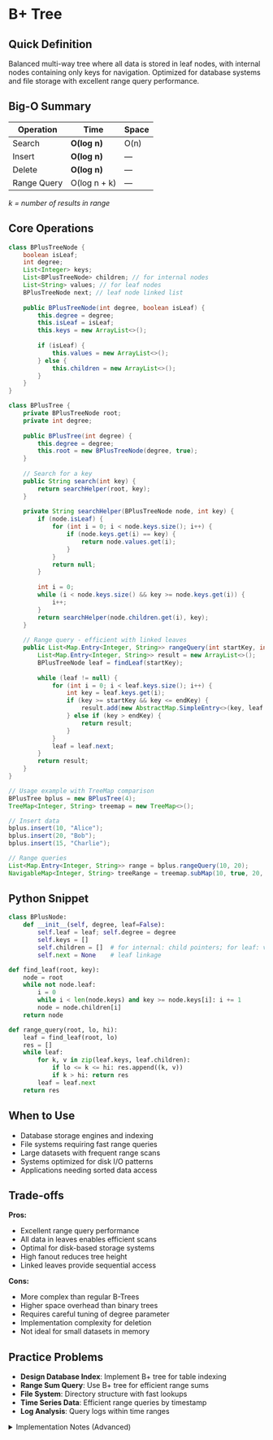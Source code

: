 # B+ Tree

## Quick Definition

Balanced multi-way tree where all data is stored in leaf nodes, with internal nodes containing only keys for navigation. Optimized for database systems and file storage with excellent range query performance.

## Big-O Summary

| Operation | Time | Space |
|-----------|------|-------|
| Search | **O(log n)** | O(n) |
| Insert | **O(log n)** | — |
| Delete | **O(log n)** | — |
| Range Query | O(log n + k) | — |

*k = number of results in range*

## Core Operations

```java
class BPlusTreeNode {
    boolean isLeaf;
    int degree;
    List<Integer> keys;
    List<BPlusTreeNode> children; // for internal nodes
    List<String> values; // for leaf nodes
    BPlusTreeNode next; // leaf node linked list
    
    public BPlusTreeNode(int degree, boolean isLeaf) {
        this.degree = degree;
        this.isLeaf = isLeaf;
        this.keys = new ArrayList<>();
        
        if (isLeaf) {
            this.values = new ArrayList<>();
        } else {
            this.children = new ArrayList<>();
        }
    }
}

class BPlusTree {
    private BPlusTreeNode root;
    private int degree;
    
    public BPlusTree(int degree) {
        this.degree = degree;
        this.root = new BPlusTreeNode(degree, true);
    }
    
    // Search for a key
    public String search(int key) {
        return searchHelper(root, key);
    }
    
    private String searchHelper(BPlusTreeNode node, int key) {
        if (node.isLeaf) {
            for (int i = 0; i < node.keys.size(); i++) {
                if (node.keys.get(i) == key) {
                    return node.values.get(i);
                }
            }
            return null;
        }
        
        int i = 0;
        while (i < node.keys.size() && key >= node.keys.get(i)) {
            i++;
        }
        return searchHelper(node.children.get(i), key);
    }
    
    // Range query - efficient with linked leaves
    public List<Map.Entry<Integer, String>> rangeQuery(int startKey, int endKey) {
        List<Map.Entry<Integer, String>> result = new ArrayList<>();
        BPlusTreeNode leaf = findLeaf(startKey);
        
        while (leaf != null) {
            for (int i = 0; i < leaf.keys.size(); i++) {
                int key = leaf.keys.get(i);
                if (key >= startKey && key <= endKey) {
                    result.add(new AbstractMap.SimpleEntry<>(key, leaf.values.get(i)));
                } else if (key > endKey) {
                    return result;
                }
            }
            leaf = leaf.next;
        }
        return result;
    }
}

// Usage example with TreeMap comparison
BPlusTree bplus = new BPlusTree(4);
TreeMap<Integer, String> treemap = new TreeMap<>();

// Insert data
bplus.insert(10, "Alice");
bplus.insert(20, "Bob");
bplus.insert(15, "Charlie");

// Range queries
List<Map.Entry<Integer, String>> range = bplus.rangeQuery(10, 20);
NavigableMap<Integer, String> treeRange = treemap.subMap(10, true, 20, true);
```

## Python Snippet

```python
class BPlusNode:
    def __init__(self, degree, leaf=False):
        self.leaf = leaf; self.degree = degree
        self.keys = []
        self.children = []  # for internal: child pointers; for leaf: values
        self.next = None    # leaf linkage

def find_leaf(root, key):
    node = root
    while not node.leaf:
        i = 0
        while i < len(node.keys) and key >= node.keys[i]: i += 1
        node = node.children[i]
    return node

def range_query(root, lo, hi):
    leaf = find_leaf(root, lo)
    res = []
    while leaf:
        for k, v in zip(leaf.keys, leaf.children):
            if lo <= k <= hi: res.append((k, v))
            if k > hi: return res
        leaf = leaf.next
    return res
```

## When to Use

- Database storage engines and indexing
- File systems requiring fast range queries
- Large datasets with frequent range scans
- Systems optimized for disk I/O patterns
- Applications needing sorted data access

## Trade-offs

**Pros:**

- Excellent range query performance
- All data in leaves enables efficient scans
- Optimal for disk-based storage systems
- High fanout reduces tree height
- Linked leaves provide sequential access

**Cons:**

- More complex than regular B-Trees
- Higher space overhead than binary trees
- Requires careful tuning of degree parameter
- Implementation complexity for deletion
- Not ideal for small datasets in memory

## Practice Problems

- **Design Database Index**: Implement B+ tree for table indexing
- **Range Sum Query**: Use B+ tree for efficient range sums
- **File System**: Directory structure with fast lookups
- **Time Series Data**: Efficient range queries by timestamp
- **Log Analysis**: Query logs within time ranges

<details>
<summary>Implementation Notes (Advanced)</summary>

### B+ Tree vs B-Tree Differences

- **Data location**: B+ trees store all data in leaves only
- **Internal nodes**: Contain only keys for navigation
- **Leaf linking**: Leaves form a linked list for range scans
- **Key duplication**: Keys appear in both internal and leaf nodes

### Node Design

- **Leaf nodes**: Store key-value pairs + next pointer
- **Internal nodes**: Store keys + child pointers
- **Degree selection**: Usually matches disk block size
- **Fanout**: High fanout reduces tree height

### Range Query Optimization

- **Sequential access**: Linked leaves enable efficient scans
- **Minimal disk I/O**: Range queries touch fewer nodes
- **Buffering**: Can prefetch sequential leaf pages
- **Index-only scans**: Some queries satisfied by internal nodes only

### Disk Storage Optimization

- **Page size**: Nodes sized to match disk pages
- **Clustering**: Store related data together
- **Compression**: Key compression for better fanout
- **Caching**: Buffer frequently accessed nodes

</details>
